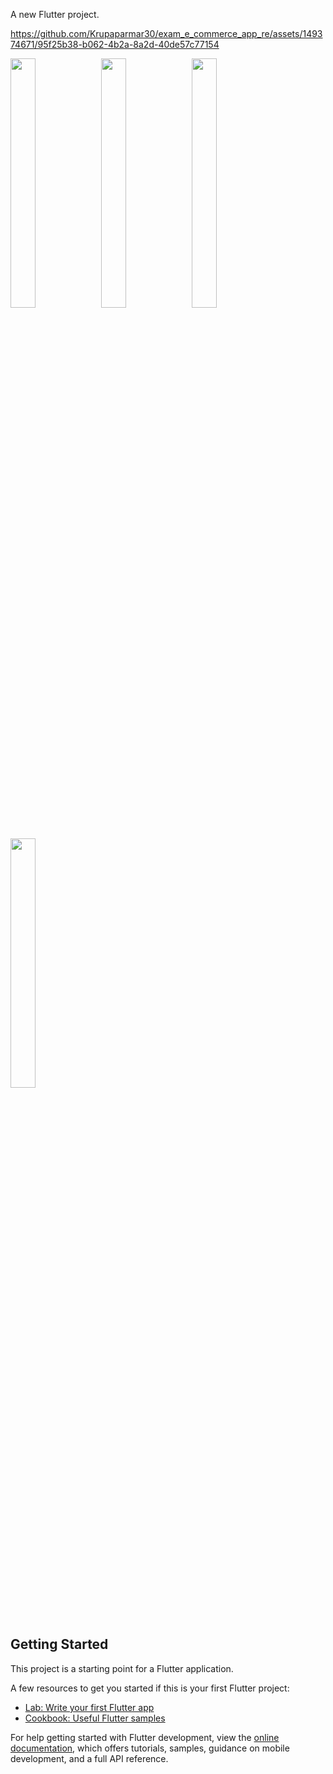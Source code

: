 
A new Flutter project.

https://github.com/Krupaparmar30/exam_e_commerce_app_re/assets/149374671/95f25b38-b062-4b2a-8a2d-40de57c77154



<p>
  <img src="https://github.com/Krupaparmar30/exam_e_commerce_app_re/assets/149374671/991eee50-54c3-40d0-b9e7-9d8fec621172"height=32% width=28%>
  <img src="https://github.com/Krupaparmar30/exam_e_commerce_app_re/assets/149374671/c129eeba-f3b1-4f7c-9a6a-f1ede40b37d2"height=32% width=28%>
  <img src="https://github.com/Krupaparmar30/exam_e_commerce_app_re/assets/149374671/52e4d15b-8cca-47ca-9c09-37b995abe6ef"height=32% width=28%>
  <img src="https://github.com/Krupaparmar30/exam_e_commerce_app_re/assets/149374671/63f80c9b-833b-4a9a-93b2-3dc048440a61"height=32% width=28%>





</p>

## Getting Started

This project is a starting point for a Flutter application.

A few resources to get you started if this is your first Flutter project:

- [Lab: Write your first Flutter app](https://docs.flutter.dev/get-started/codelab)
- [Cookbook: Useful Flutter samples](https://docs.flutter.dev/cookbook)

For help getting started with Flutter development, view the
[online documentation](https://docs.flutter.dev/), which offers tutorials,
samples, guidance on mobile development, and a full API reference.
